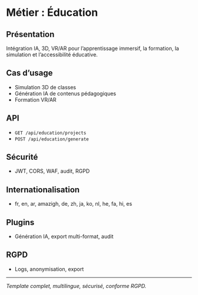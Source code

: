 # Métier : Éducation

## Présentation
Intégration IA, 3D, VR/AR pour l’apprentissage immersif, la formation, la simulation et l’accessibilité éducative.

## Cas d’usage
- Simulation 3D de classes
- Génération IA de contenus pédagogiques
- Formation VR/AR

## API
- `GET /api/education/projects`
- `POST /api/education/generate`

## Sécurité
- JWT, CORS, WAF, audit, RGPD

## Internationalisation
- fr, en, ar, amazigh, de, zh, ja, ko, nl, he, fa, hi, es

## Plugins
- Génération IA, export multi-format, audit

## RGPD
- Logs, anonymisation, export

---
*Template complet, multilingue, sécurisé, conforme RGPD.*
